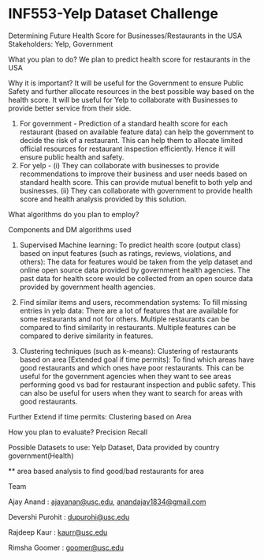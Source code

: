 # INF553-Yelp Dataset Challenge
Determining Future Health Score for Businesses/Restaurants in the USA
Stakeholders: Yelp, Government

What you plan to do? 
We plan to predict health score for restaurants in the USA

Why it is important? 
It will be useful for the Government to ensure Public Safety and further allocate resources in the best possible way based on the health score.
It will be useful for Yelp to collaborate with Businesses to provide better service from their side. 
1. For government - Prediction of a standard health score for each restaurant (based on available feature data) can help the government to decide the risk of a restaurant. This can help them to allocate limited official resources for restaurant inspection efficiently. Hence it will ensure public health and safety. 
2. For yelp - (i) They can collaborate with businesses to provide recommendations to improve their business and user needs based on standard health score. This can provide mutual benefit to both yelp and businesses. (ii) They can collaborate with government to provide health score and health analysis provided by this solution. 

What algorithms do you plan to employ?

Components and DM algorithms used
1. Supervised Machine learning: To predict health score (output class) based on input features (such as ratings, reviews, violations, and others): The data for features would be taken from the yelp dataset and online open source data provided by government health agencies. The past data for health score would be collected from an open source data provided by government health agencies. 

2. Find similar items and users, recommendation systems: To fill missing entries in yelp data: There are a lot of features that are available for some restaurants and not for others. Multiple restaurants can be compared to find similarity in restaurants. Multiple features can be compared to derive similarity in features. 

3. Clustering techniques (such as k-means): Clustering of restaurants based on area [Extended goal if time permits]: To find which areas have good restaurants and which ones have poor restaurants. This can be useful for the government agencies when they want to see areas performing good vs bad for restaurant inspection and public safety. This can also be useful for users when they want to search for areas with good restaurants.

Further Extend if time permits: Clustering based on Area

How you plan to evaluate? 
	Precision
	Recall

Possible Datasets to use: Yelp Dataset, Data provided by country government(Health)

** area based analysis to find good/bad restaurants for area

Team

Ajay Anand        	: ajayanan@usc.edu, anandajay1834@gmail.com

Devershi Purohit	: dupurohi@usc.edu

Rajdeep Kaur    	: kaurr@usc.edu

Rimsha Goomer	        : goomer@usc.edu

